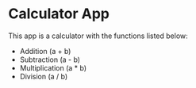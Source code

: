# Calculator App 

This app is a calculator with the functions listed below:

- Addition        (a + b)
- Subtraction     (a - b)
- Multiplication  (a * b)
- Division        (a / b)

